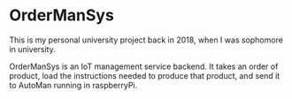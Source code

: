 # OrderManSys

This is my personal university project back in 2018, when I was sophomore in university.

OrderManSys is an IoT management service backend. It takes an order of product, load the instructions needed to produce that product, and send it to AutoMan running in raspberryPi.
